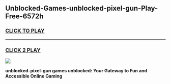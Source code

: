 
## Unblocked-Games-unblocked-pixel-gun-Play-Free-6572h
<h3>
<a href="https://premium76.site?title=unblocked-pixel-gun&ref=18A1">CLICK TO PLAY</a></h3>
<hr>

<h3>
<a href="https://premium76.site?title=unblocked-pixel-gun&ref=18A1">CLICK 2 PLAY</a>
  
</h3>

<a href="https://premium76.site?title=unblocked-pixel-gun&ref=18A1"><img src="https://clearcache.store/games.png"></a>


**unblocked-pixel-gun games unblocked: Your Gateway to Fun and Accessible Online Gaming**

